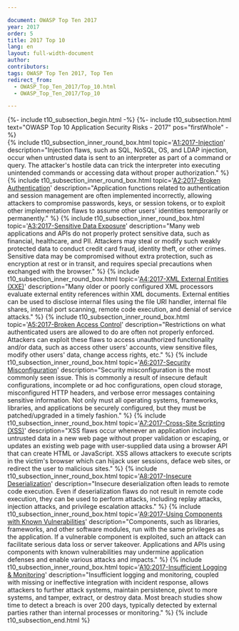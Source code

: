 ```yaml
---

document: OWASP Top Ten 2017
year: 2017
order: 5
title: 2017 Top 10
lang: en
layout: full-width-document
author:
contributors:
tags: OWASP Top Ten 2017, Top Ten
redirect_from:
  - OWASP_Top_Ten_2017/Top_10.html
  - OWASP_Top_Ten_2017/Top_10

---
```


{%- include t10_subsection_begin.html -%}
{%- include t10_subsection.html text="OWASP Top 10 Application Security Risks - 2017" pos="firstWhole" -%}
<br>
{% include t10_subsection_inner_round_box.html
   topic='[A1:2017-Injection](A1-Injection.html)'
   description="Injection flaws, such as SQL, NoSQL, OS, and LDAP injection, occur when untrusted data is sent to an interpreter as part of a command or query. The attacker's hostile data can trick the interpreter into executing unintended commands or accessing data without proper authorization."
%}
{% include t10_subsection_inner_round_box.html
   topic='[A2:2017-Broken Authentication](A2-Broken_Authentication.html)'
   description="Application functions related to authentication and session management are often implemented incorrectly, allowing attackers to compromise passwords, keys, or session tokens, or to exploit other implementation flaws to assume other users' identities temporarily or permanently."
%}
{% include t10_subsection_inner_round_box.html
   topic='[A3:2017-Sensitive Data Exposure](A3-Sensitive_Data_Exposure.html)'
   description="Many web applications and APIs do not properly protect sensitive data, such as financial, healthcare, and PII. Attackers may steal or modify such weakly protected data to conduct credit card fraud, identity theft, or other crimes. Sensitive data may be compromised without extra protection, such as encryption at rest or in transit, and requires special precautions when exchanged with the browser."
%}
{% include t10_subsection_inner_round_box.html
   topic='[A4:2017-XML External Entities (XXE)](A4-XML_External_Entities_(XXE).html)'
   description="Many older or poorly configured XML processors evaluate external entity references within XML documents. External entities can be used to disclose internal files using the file URI handler, internal file shares, internal port scanning, remote code execution, and denial of service attacks."
%}
{% include t10_subsection_inner_round_box.html
   topic='[A5:2017-Broken Access Control](A5-Broken_Access_Control.html)'
   description="Restrictions on what authenticated users are allowed to do are often not properly enforced. Attackers can exploit these flaws to access unauthorized functionality and/or data, such as access other users' accounts, view sensitive files, modify other users' data, change access rights, etc."
%}
{% include t10_subsection_inner_round_box.html
   topic='[A6:2017-Security Misconfiguration](A6-Security_Misconfiguration.html)'
   description="Security misconfiguration is the most commonly seen issue. This is commonly a result of insecure default configurations, incomplete or ad hoc configurations, open cloud storage, misconfigured HTTP headers, and verbose error messages containing sensitive information. Not only must all operating systems, frameworks, libraries, and applications be securely configured, but they must be patched/upgraded in a timely fashion."
%}
{% include t10_subsection_inner_round_box.html
   topic='[A7:2017-Cross-Site Scripting (XSS)](A7-Cross-Site_Scripting_(XSS).html)'
   description="XSS flaws occur whenever an application includes untrusted data in a new web page without proper validation or escaping, or updates an existing web page with user-supplied data using a browser API that can create HTML or JavaScript. XSS allows attackers to execute scripts in the victim's browser which can hijack user sessions, deface web sites, or redirect the user to malicious sites."
%}
{% include t10_subsection_inner_round_box.html
   topic='[A8:2017-Insecure Deserialization](A8-Insecure_Deserialization.html)'
   description="Insecure deserialization often leads to remote code execution. Even if deserialization flaws do not result in remote code execution, they can be used to perform attacks, including replay attacks, injection attacks, and privilege escalation attacks."
%}
{% include t10_subsection_inner_round_box.html
   topic='[A9:2017-Using Components with Known Vulnerabilities](A9-Using_Components_with_Known_Vulnerabilities.html)'
   description="Components, such as libraries, frameworks, and other software modules, run with the same privileges as the application. If a vulnerable component is exploited, such an attack can facilitate serious data loss or server takeover. Applications and APIs using components with known vulnerabilities may undermine application defenses and enable various attacks and impacts."
%}
{% include t10_subsection_inner_round_box.html
   topic='[A10:2017-Insufficient Logging &amp; Monitoring](A10-Insufficient_Logging%252526Monitoring.html)'
   description="Insufficient logging and monitoring, coupled with missing or ineffective integration with incident response, allows attackers to further attack systems, maintain persistence, pivot to more systems, and tamper, extract, or destroy data. Most breach studies show time to detect a breach is over 200 days, typically detected by external parties rather than internal processes or monitoring."
%}
{% include t10_subsection_end.html %}
